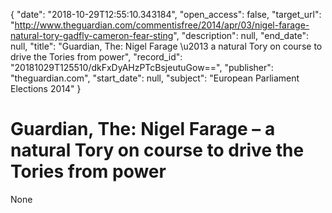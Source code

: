 {
  "date": "2018-10-29T12:55:10.343184", 
  "open_access": false, 
  "target_url": "http://www.theguardian.com/commentisfree/2014/apr/03/nigel-farage-natural-tory-gadfly-cameron-fear-sting", 
  "description": null, 
  "end_date": null, 
  "title": "Guardian, The: Nigel Farage \u2013 a natural Tory on course to drive the Tories from power", 
  "record_id": "20181029T125510/dkFxDyAHzPTcBsjeutuGow==", 
  "publisher": "theguardian.com", 
  "start_date": null, 
  "subject": "European Parliament Elections 2014"
}

# Guardian, The: Nigel Farage – a natural Tory on course to drive the Tories from power

None
